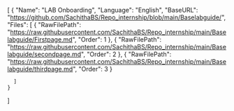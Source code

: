 [
    {
      "Name": "LAB Onboarding",
      "Language": "English",
      "BaseURL": "https://github.com/SachithaBS/Repo_internship/blob/main/Baselabguide/",
      "Files": [
        {
          "RawFilePath": "https://raw.githubusercontent.com/SachithaBS/Repo_internship/main/Baselabguide/Firstpage.md",
          "Order": 1
        },
        {
          "RawFilePath": "https://raw.githubusercontent.com/SachithaBS/Repo_internship/main/Baselabguide/secondpage.md",
          "Order": 2
        },
        {
          "RawFilePath": "https://raw.githubusercontent.com/SachithaBS/Repo_internship/main/Baselabguide/thirdpage.md",
            "Order": 3
        }
        
      ]
    }
  ]
